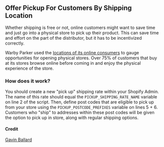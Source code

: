 ## Offer Pickup For Customers By Shipping Location

Whether shipping is free or not, online customers might want to save time and just go into a physical store to pick up their product. This can save time and effort on the part of the distributor, but it has to be incentivized correctly.

Warby Parker used the [locations of its online consumers](https://retail.emarketer.com/article/warby-parkers-growing-ambitions/59824b5cebd40003acdf2ddf) to gauge opportunities for opening physical stores. Over 75% of customers that buy at its stores browse online before coming in and enjoy the physical experience of the store.

### How does it work?

You should create a new "pick up" shipping rate within your Shopify Admin. The name of this rate should equal the `PICKUP_SHIPPING_RATE_NAME` variable on line 2 of the script. Then, define post codes that are eligible to pick up from your store using the `PICKUP_POSTCODE_PREFIXES` variable on lines 5 + 6. Customers who "ship" to addresses within these post codes will be given the option to pick up in store, along with regular shipping options.

#### Credit
[Gavin Ballard](https://gist.github.com/gavinballard/3b1e596ea657b9944ce00ef2764f0e76)
